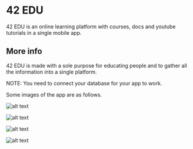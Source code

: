 # 42 EDU

42 EDU is an online learning platform with courses, docs and youtube tutorials in a single mobile app.

## More info

42 EDU is made with a sole purpose for educating people and to gather all the information into a single platform.

NOTE: You need to connect your database for your app to work.

Some images of the app are as follows.

![alt text](https://github.com/Premmmm/42-EDU-Online-Learning-Platform/blob/master/assets/screenshots/featuredscreen1.jpg?raw=true)

![alt text](https://github.com/Premmmm/42-EDU-Online-Learning-Platform/blob/master/assets/screenshots/featuredscreen2.jpg?raw=true)

![alt text](https://github.com/Premmmm/42-EDU-Online-Learning-Platform/blob/master/assets/screenshots/courseenroll.jpg?raw=true)

![alt text](https://github.com/Premmmm/42-EDU-Online-Learning-Platform/blob/master/assets/screenshots/videoscreen.jpg?raw=true)
